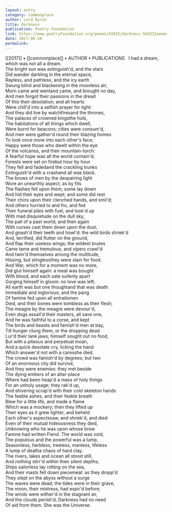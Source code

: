 ```yaml
---
layout: entry
category: commonplace
author: Lord Byron
title: Darkness
publication: Poetry Foundation
link: https://www.poetryfoundation.org/poems/43825/darkness-56d222aeeee1b
date: 2017-06-20
permalink: 
---
```


[[2017]] • [[commonplace]] • AUTHOR • PUBLICATIONS 
 
I had a dream, which was not all a dream. 
<br>The bright sun was extinguish'd, and the stars 
<br>Did wander darkling in the eternal space, 
<br>Rayless, and pathless, and the icy earth 
<br>Swung blind and blackening in the moonless air; 
<br>Morn came and wentand came, and brought no day, 
<br>And men forgot their passions in the dread 
<br>Of this their desolation; and all hearts 
<br>Were chill'd into a selfish prayer for light: 
<br>And they did live by watchfiresand the thrones, 
<br>The palaces of crowned kingsthe huts, 
<br>The habitations of all things which dwell, 
<br>Were burnt for beacons; cities were consum'd, 
<br>And men were gather'd round their blazing homes 
<br>To look once more into each other's face; 
<br>Happy were those who dwelt within the eye 
<br>Of the volcanos, and their mountain-torch: 
<br>A fearful hope was all the world contain'd; 
<br>Forests were set on firebut hour by hour 
<br>They fell and fadedand the crackling trunks 
<br>Extinguish'd with a crashand all was black. 
<br>The brows of men by the despairing light 
<br>Wore an unearthly aspect, as by fits 
<br>The flashes fell upon them; some lay down 
<br>And hid their eyes and wept; and some did rest 
<br>Their chins upon their clenched hands, and smil'd; 
<br>And others hurried to and fro, and fed 
<br>Their funeral piles with fuel, and look'd up 
<br>With mad disquietude on the dull sky, 
<br>The pall of a past world; and then again 
<br>With curses cast them down upon the dust, 
<br>And gnash'd their teeth and howl'd: the wild birds shriek'd 
<br>And, terrified, did flutter on the ground, 
<br>And flap their useless wings; the wildest brutes 
<br>Came tame and tremulous; and vipers crawl'd 
<br>And twin'd themselves among the multitude, 
<br>Hissing, but stinglessthey were slain for food. 
<br>And War, which for a moment was no more, 
<br>Did glut himself again: a meal was bought 
<br>With blood, and each sate sullenly apart 
<br>Gorging himself in gloom: no love was left; 
<br>All earth was but one thoughtand that was death 
<br>Immediate and inglorious; and the pang 
<br>Of famine fed upon all entrailsmen 
<br>Died, and their bones were tombless as their flesh; 
<br>The meagre by the meagre were devour'd, 
<br>Even dogs assail'd their masters, all save one, 
<br>And he was faithful to a corse, and kept 
<br>The birds and beasts and famish'd men at bay, 
<br>Till hunger clung them, or the dropping dead 
<br>Lur'd their lank jaws; himself sought out no food, 
<br>But with a piteous and perpetual moan, 
<br>And a quick desolate cry, licking the hand 
<br>Which answer'd not with a caresshe died. 
<br>The crowd was famish'd by degrees; but two 
<br>Of an enormous city did survive, 
<br>And they were enemies: they met beside 
<br>The dying embers of an altar-place 
<br>Where had been heap'd a mass of holy things 
<br>For an unholy usage; they rak'd up, 
<br>And shivering scrap'd with their cold skeleton hands 
<br>The feeble ashes, and their feeble breath 
<br>Blew for a little life, and made a flame 
<br>Which was a mockery; then they lifted up 
<br>Their eyes as it grew lighter, and beheld 
<br>Each other's aspectssaw, and shriek'd, and died 
<br>Even of their mutual hideousness they died, 
<br>Unknowing who he was upon whose brow 
<br>Famine had written Fiend. The world was void, 
<br>The populous and the powerful was a lump, 
<br>Seasonless, herbless, treeless, manless, lifeless 
<br>A lump of deatha chaos of hard clay. 
<br>The rivers, lakes and ocean all stood still, 
<br>And nothing stirr'd within their silent depths; 
<br>Ships sailorless lay rotting on the sea, 
<br>And their masts fell down piecemeal: as they dropp'd 
<br>They slept on the abyss without a surge 
<br>The waves were dead; the tides were in their grave, 
<br>The moon, their mistress, had expir'd before; 
<br>The winds were wither'd in the stagnant air, 
<br>And the clouds perish'd; Darkness had no need 
<br>Of aid from them. She was the Universe. 






